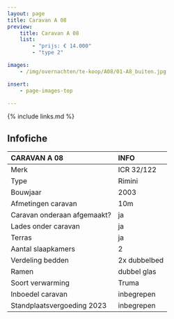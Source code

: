 ```yaml
---
layout: page
title: Caravan A 08
preview:
    title: Caravan A 08
    list:
        - "prijs: € 14.000"
        - "type 2"

images:
    - /img/overnachten/te-koop/A08/01-A8_buiten.jpg

insert:
    - page-images-top

---
```


{% include links.md %}



## Infofiche

CARAVAN A 08                | INFO        |
:---------------------------|:------------|
Merk                        |ICR 32/122
Type                        |Rimini
Bouwjaar                    |2003
Afmetingen caravan          |10m
Caravan onderaan afgemaakt? |ja
Lades onder caravan         |ja
Terras                      |ja
Aantal slaapkamers          |2
Verdeling bedden            |2x dubbelbed
Ramen                       |dubbel glas
Soort verwarming            |Truma
Inboedel caravan            |inbegrepen
Standplaatsvergoeding 2023  |inbegrepen
